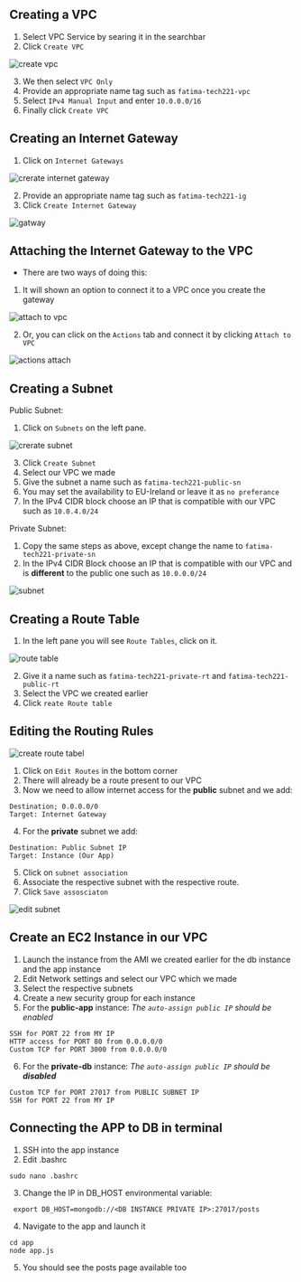 ## Creating a VPC

1. Select VPC Service by searing it in the searchbar
2. Click `Create VPC`


![create vpc](https://user-images.githubusercontent.com/129324316/234327027-d6346597-7788-43a4-a18b-83a00e00604d.png)


3. We then select `VPC Only`
4. Provide an appropriate name tag such as `fatima-tech221-vpc`
5. Select `IPv4 Manual Input` and enter `10.0.0.0/16`
6. Finally click `Create VPC`


## Creating an Internet Gateway

1. Click on `Internet Gateways`



![crerate internet gateway](https://user-images.githubusercontent.com/129324316/234327130-2ce341a9-4110-4bb7-abf7-71b4ffc9dc6b.png)



2. Provide an appropriate name tag such as `fatima-tech221-ig`
3. Click `Create Internet Gateway`

![gatway](https://user-images.githubusercontent.com/129324316/234327226-75a6835c-cbb3-4a54-b23d-f142c13401ff.png)

## Attaching the Internet Gateway to the VPC
 - There are two ways of doing this: 

1. It will shown an option to connect it to a VPC once you create the gateway


![attach to vpc](https://user-images.githubusercontent.com/129324316/234327323-fb25fe45-a837-4f4f-81d4-23a34c2fb8ce.png)


2. Or, you can click on the `Actions` tab and connect it by clicking `Attach to VPC`


![actions attach](https://user-images.githubusercontent.com/129324316/234327446-965864e5-64e0-421a-ad1c-adc11bb83ec5.png)



## Creating a Subnet


Public Subnet:

1. Click on `Subnets` on the left pane.



![crerate subnet](https://user-images.githubusercontent.com/129324316/234327529-be93b773-b712-4d65-8778-c19826f0e2c0.png)


3. Click `Create Subnet`
4. Select our VPC we made
5. Give the subnet a name such as `fatima-tech221-public-sn`
6. You may set the availability to EU-Ireland or leave it as `no preferance`
7. In the IPv4 CIDR block choose an IP that is compatible with our VPC such as `10.0.4.0/24`

Private Subnet:

1. Copy the same steps as above, except change the name to `fatima-tech221-private-sn`
2. In the IPv4 CIDR Block choose an IP that is compatible with our VPC and is **different** to the public one such as `10.0.0.0/24`




![subnet](https://user-images.githubusercontent.com/129324316/234327659-3e0ed28d-9cb7-478d-b349-5ca788b6e59a.png)




## Creating a Route Table


1. In the left pane you will see `Route Tables`, click on it.


![route table](https://user-images.githubusercontent.com/129324316/234327787-b8e47a0b-3ab7-447c-abd9-6070fd3eb607.png)



2. Give it a name such as `fatima-tech221-private-rt` and `fatima-tech221-public-rt`
7. Select the VPC we created earlier
8. Click `reate Route table`

## Editing the Routing Rules



![create route tabel](https://user-images.githubusercontent.com/129324316/234328012-deb1e062-9a6a-4031-bfe2-ab1a4e705f42.png)



1. Click on `Edit Routes` in the bottom corner
2. There will already be a route present to our VPC
3. Now we need to allow internet access for the **public** subnet and we add:

```
Destination; 0.0.0.0/0
Target: Internet Gateway
```
4. For the **private** subnet we add:

```
Destination: Public Subnet IP
Target: Instance (Our App)
```
5. Click on `subnet association`
6. Associate the respective subnet with the respective route.
7. Click `Save assosciaton`

![edit subnet](https://user-images.githubusercontent.com/129324316/234327964-47d02319-5252-4806-8499-dcd01ea61fa6.png)




## Create an EC2 Instance in our VPC

1. Launch the instance from the AMI we created earlier for the db instance and the app instance
2. Edit Network settings and select our VPC which we made
3. Select the respective subnets
4. Create a new security group for each instance
5. For the **public-app** instance:
*The `auto-assign public IP` should be enabled*

```
SSH for PORT 22 from MY IP
HTTP access for PORT 80 from 0.0.0.0/0
Custom TCP for PORT 3000 from 0.0.0.0/0
```
6. For the **private-db** instance:
*The `auto-assign public IP` should be **disabled***

```
Custom TCP for PORT 27017 from PUBLIC SUBNET IP
SSH for PORT 22 from MY IP
```
## Connecting the APP to DB in terminal

1. SSH into the app instance
2. Edit .bashrc
```
sudo nano .bashrc
```
3. Change the IP in DB_HOST environmental variable:
```
 export DB_HOST=mongodb://<DB INSTANCE PRIVATE IP>:27017/posts
```
4. Navigate to the app and launch it
```
cd app
node app.js
```
5. You should see the posts page available too















